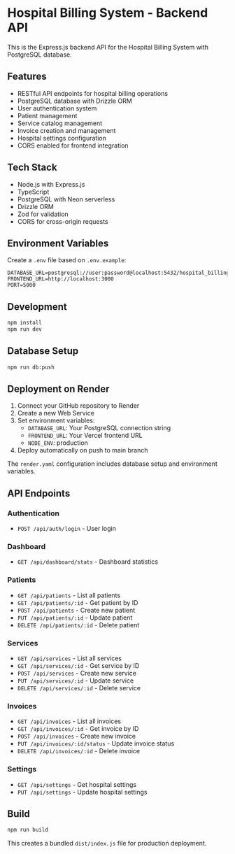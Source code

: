 # Hospital Billing System - Backend API

This is the Express.js backend API for the Hospital Billing System with PostgreSQL database.

## Features

- RESTful API endpoints for hospital billing operations
- PostgreSQL database with Drizzle ORM
- User authentication system
- Patient management
- Service catalog management
- Invoice creation and management
- Hospital settings configuration
- CORS enabled for frontend integration

## Tech Stack

- Node.js with Express.js
- TypeScript
- PostgreSQL with Neon serverless
- Drizzle ORM
- Zod for validation
- CORS for cross-origin requests

## Environment Variables

Create a `.env` file based on `.env.example`:

```
DATABASE_URL=postgresql://user:password@localhost:5432/hospital_billing
FRONTEND_URL=http://localhost:3000
PORT=5000
```

## Development

```bash
npm install
npm run dev
```

## Database Setup

```bash
npm run db:push
```

## Deployment on Render

1. Connect your GitHub repository to Render
2. Create a new Web Service
3. Set environment variables:
   - `DATABASE_URL`: Your PostgreSQL connection string
   - `FRONTEND_URL`: Your Vercel frontend URL
   - `NODE_ENV`: production
4. Deploy automatically on push to main branch

The `render.yaml` configuration includes database setup and environment variables.

## API Endpoints

### Authentication
- `POST /api/auth/login` - User login

### Dashboard
- `GET /api/dashboard/stats` - Dashboard statistics

### Patients
- `GET /api/patients` - List all patients
- `GET /api/patients/:id` - Get patient by ID
- `POST /api/patients` - Create new patient
- `PUT /api/patients/:id` - Update patient
- `DELETE /api/patients/:id` - Delete patient

### Services
- `GET /api/services` - List all services
- `GET /api/services/:id` - Get service by ID
- `POST /api/services` - Create new service
- `PUT /api/services/:id` - Update service
- `DELETE /api/services/:id` - Delete service

### Invoices
- `GET /api/invoices` - List all invoices
- `GET /api/invoices/:id` - Get invoice by ID
- `POST /api/invoices` - Create new invoice
- `PUT /api/invoices/:id/status` - Update invoice status
- `DELETE /api/invoices/:id` - Delete invoice

### Settings
- `GET /api/settings` - Get hospital settings
- `PUT /api/settings` - Update hospital settings

## Build

```bash
npm run build
```

This creates a bundled `dist/index.js` file for production deployment.